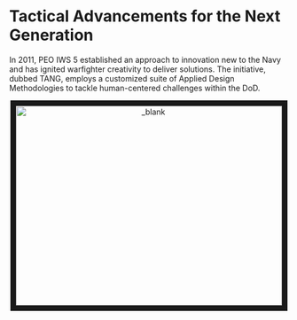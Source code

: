 # **T**actical **A**dvancements for the **N**ext **G**eneration

In 2011, PEO IWS 5 established an approach to innovation new to the Navy and has ignited warfighter creativity to deliver solutions.
The initiative, dubbed TANG, employs a customized suite of Applied Design Methodologies to tackle human-centered challenges within the DoD.


<a href="http://www.youtube.com/watch?v=i9kxffGWU8M" target="_blank">
  <p align="center">
    <img src="http://img.youtube.com/vi/i9kxffGWU8M/0.jpg" alt="_blank" width="480" height="360" border="10" />
  </p></a>
